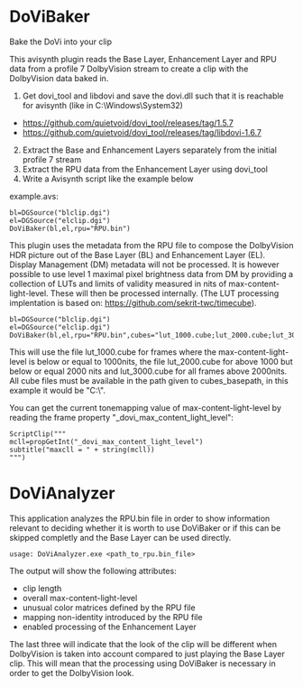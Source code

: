 # DoViBaker
Bake the DoVi into your clip

This avisynth plugin reads the Base Layer, Enhancement Layer and RPU data from a profile 7 DolbyVision stream to create a clip with the DolbyVision data baked in.

1. Get dovi_tool and libdovi and save the dovi.dll such that it is reachable for avisynth (like in C:\Windows\System32)
  - https://github.com/quietvoid/dovi_tool/releases/tag/1.5.7
  - https://github.com/quietvoid/dovi_tool/releases/tag/libdovi-1.6.7
2. Extract the Base and Enhancement Layers separately from the initial profile 7 stream
3. Extract the RPU data from the Enhancement Layer using dovi_tool
4. Write a Avisynth script like the example below

example.avs:
```
bl=DGSource("blclip.dgi")
el=DGSource("elclip.dgi")
DoViBaker(bl,el,rpu="RPU.bin")
```

This plugin uses the metadata from the RPU file to compose the DolbyVision HDR picture out of the Base Layer (BL) and Enhancement Layer (EL). Display Management (DM) metadata will not be processed. It is however possible to use level 1 maximal pixel brightness data from DM by providing a collection of LUTs and limits of validity measured in nits of max-content-light-level. These will then be processed internally. (The LUT processing implentation is based on: https://github.com/sekrit-twc/timecube).
```
bl=DGSource("blclip.dgi")
el=DGSource("elclip.dgi")
DoViBaker(bl,el,rpu="RPU.bin",cubes="lut_1000.cube;lut_2000.cube;lut_3000.cube",mclls="1000;2000",cubes_basepath="C:\")
```
This will use the file lut_1000.cube for frames where the max-content-light-level is below or equal to 1000nits, the file lut_2000.cube for above 1000 but below or equal 2000 nits and lut_3000.cube for all frames above 2000nits. All cube files must be available in the path given to cubes_basepath, in this example it would be "C:\\".

You can get the current tonemapping value of max-content-light-level by reading the frame property "\_dovi_max_content_light_level":
```
ScriptClip("""
mcll=propGetInt("_dovi_max_content_light_level")
subtitle("maxcll = " + string(mcll))
""")
```

# DoViAnalyzer
This application analyzes the RPU.bin file in order to show information relevant to deciding whether it is worth to use DoViBaker or if this can be skipped completly and the Base Layer can be used directly.

```
usage: DoViAnalyzer.exe <path_to_rpu.bin_file>
```
The output will show the following attributes:
* clip length
* overall max-content-light-level
* unusual color matrices defined by the RPU file
* mapping non-identity introduced by the RPU file
* enabled processing of the Enhancement Layer

The last three will indicate that the look of the clip will be different when DolbyVision is taken into account compared to just playing the Base Layer clip. This will mean that the processing using DoViBaker is necessary in order to get the DolbyVision look.
